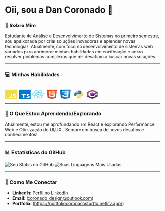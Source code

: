 # Oii, sou a Dan Coronado 👋

### 🚀 Sobre Mim

Estudante de Análise e Desenvolvimento de Sistemas no primeiro semestre, sou apaixonada por criar soluções inovadoras e aprender novas tecnologias. Atualmente, com foco no desenvolvimento de sistemas web variados para aprimorar minhas habilidades em codificação e adoro resolver problemas complexos que me desafiam a buscar novas soluções.

---

### 💻 Minhas Habilidades

<div style="display: inline_block"><br>
  <img align="center" alt="Rafa-Js" height="30" width="40" src="https://raw.githubusercontent.com/devicons/devicon/master/icons/javascript/javascript-plain.svg">
  <img align="center" alt="Rafa-Ts" height="30" width="40" src="https://raw.githubusercontent.com/devicons/devicon/master/icons/typescript/typescript-plain.svg">
  <img align="center" alt="Rafa-React" height="30" width="40" src="https://raw.githubusercontent.com/devicons/devicon/master/icons/react/react-original.svg">
  <img align="center" alt="Rafa-HTML" height="30" width="40" src="https://raw.githubusercontent.com/devicons/devicon/master/icons/html5/html5-original.svg">
  <img align="center" alt="Rafa-CSS" height="30" width="40" src="https://raw.githubusercontent.com/devicons/devicon/master/icons/css3/css3-original.svg">
  <img align="center" alt="Rafa-Python" height="30" width="40" src="https://raw.githubusercontent.com/devicons/devicon/master/icons/python/python-original.svg">
  <img align="center" alt="Rafa-Csharp" height="30" width="40" src="https://raw.githubusercontent.com/devicons/devicon/master/icons/csharp/csharp-original.svg">
</div>

---

### 🌱 O Que Estou Aprendendo/Explorando

Atualmente, estou me aprofundando em React e explorando Performance Web e Otimização de UI/UX . Sempre em busca de novos desafios e conhecimentos!

---

### 📊 Estatísticas do GitHub

![Seu Status no GitHub](https://github-readme-stats.vercel.app/api?username=CoronadoD&show_icons=true&theme=radical)
![Suas Linguagens Mais Usadas](https://github-readme-stats.vercel.app/api/top-langs/?username=CoronadoD&layout=compact&theme=radical)

---

### 🤝 Como Me Conectar

* **LinkedIn**: [Perfil no LinkedIn](https://www.linkedin.com/in/dâmaris-coronado-linkedin/)
* **Email**: (coronado_design@outlook.com)
* **Portfólio**: (https://portfoliocoronadostud1o.netlify.app/)

